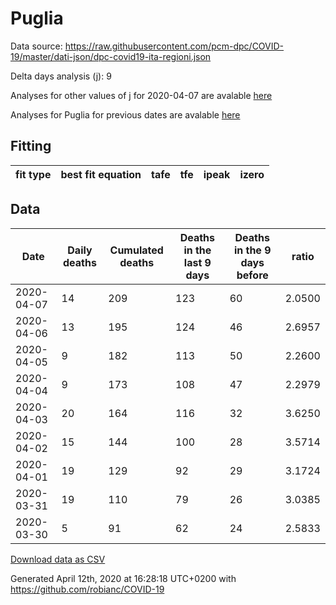 # Puglia

Data source: https://raw.githubusercontent.com/pcm-dpc/COVID-19/master/dati-json/dpc-covid19-ita-regioni.json

Delta days analysis (j): 9

Analyses for other values of j for 2020-04-07 are avalable [here](../README.md)

Analyses for Puglia for previous dates are avalable [here](../../README.md)

## Fitting 
|fit type|best fit equation|tafe|tfe|ipeak|izero|
|-------|-----|--------|------|---|---|

## Data
|Date|Daily deaths|Cumulated deaths|Deaths in the last 9 days|Deaths in the 9 days before|ratio|
|----|----------|-----------|-------|--------------------|-----|
|2020-04-07|14|209|123|60|2.0500|
|2020-04-06|13|195|124|46|2.6957|
|2020-04-05|9|182|113|50|2.2600|
|2020-04-04|9|173|108|47|2.2979|
|2020-04-03|20|164|116|32|3.6250|
|2020-04-02|15|144|100|28|3.5714|
|2020-04-01|19|129|92|29|3.1724|
|2020-03-31|19|110|79|26|3.0385|
|2020-03-30|5|91|62|24|2.5833|

[Download data as CSV](COVID-19_puglia_j9_2020-04-07.csv)

Generated April 12th, 2020 at 16:28:18 UTC+0200 with https://github.com/robianc/COVID-19
